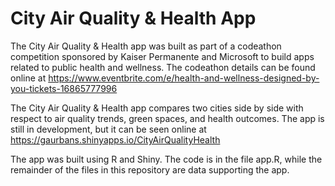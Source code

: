 # City Air Quality & Health App
The City Air Quality & Health app was built as part of a codeathon competition sponsored by Kaiser Permanente and Microsoft to build apps related to public health and wellness. The codeathon details can be found online at https://www.eventbrite.com/e/health-and-wellness-designed-by-you-tickets-16865777996 

The City Air Quality & Health app compares two cities side by side with respect to air quality trends, green spaces, and health outcomes. The app is still in development, but it can be seen online at https://gaurbans.shinyapps.io/CityAirQualityHealth 

The app was built using R and Shiny. The code is in the file app.R, while the remainder of the files in this repository are data supporting the app. 